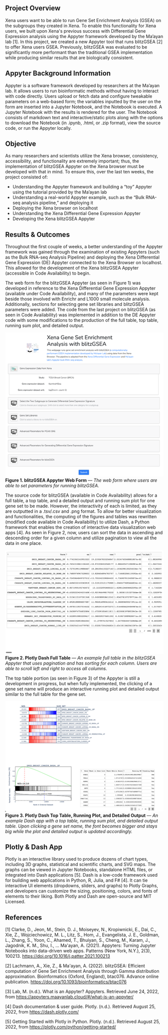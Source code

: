 ## Project Overview
Xena users want to be able to run Gene Set Enrichment Analysis (GSEA) on the subgroups they created in Xena. To enable this functionality for Xena users, we built upon Xena's previous success with Differential Gene Expression analysis using the Appyter framework developed by the Ma’ayan lab [1]. In this project, we created a new Appyter tool that runs blitzGSEA [2] to offer Xena users GSEA. Previously, blitzGSEA was evaluated to be significantly more performant than the traditional GSEA implementation while producing similar results that are biologically consistent. 

## Appyter Background Information
Appyter is a software framework developed by researchers at the Ma’ayan lab. It allows users to run bioinformatic methods without having to interact with code directly. Users upload or fetch data and configure tweakable parameters on a web-based form; the variables inputted by the user on the form are inserted into a Jupyter Notebook, and the Notebook is executed. A Jupyter Notebook with the results is rendered for the user. The Notebook consists of markdown text and interactive/static plots along with the options to download the Notebook (in .ipynb, .html, or .zip format), view the source code, or run the Appyter locally. 

## Objective
As many researchers and scientists utilize the Xena browser, consistency, accessibility, and functionality are extremely important; thus, the implementation of blitzGSEA Appyter on the Xena browser must be developed with that in mind. To ensure this, over the last ten weeks, the project consisted of:
* Understanding the Appyter framework and building a “toy” Appyter using the tutorial provided by the Ma’ayan lab 
* Understanding a real-world Appyter example, such as the “Bulk RNA-seq analysis pipeline,” and deploying it
* Deploying the Xena browser on localhost 
* Understanding the Xena Differential Gene Expression Appyter
* Developing the Xena blitzGSEA Appyter

 ## Results & Outcomes
Throughout the first couple of weeks, a better understanding of the Appyter framework was gained through the examination of existing Appyters (such as the Bulk RNA-seq Analysis Pipeline) and deploying the Xena Differential Gene Expression (DE) Appyter connected to the Xena Browser on localhost. This allowed for the development of the Xena blitzGSEA Appyter (accessible in Code Availability) to begin. 

The web form for the blitzGSEA Appyter (as seen in Figure 1) was developed in reference to the Xena Differential Gene Expression Appyter (available under Code Availability), and many of the parameters were kept beside those involved with Enrichr and L1000 small molecule analysis. Additionally, sections for selecting gene set libraries and blitzGSEA parameters were added. The code from the last project on blitzGSEA (as seen in Code Availability) was implemented in addition to the DE Appyter code with some modifications to the production of the full table, top table, running sum plot, and detailed output. 

![webform](/images/xena_appyter_webform.png)
**Figure 1. blitzGSEA Appyter Web Form** — *The web form where users are able to set parameters for running blitzGSEA.*

The source code for blitzGSEA (available in Code Availability) allows for a full table, a top table, and a detailed output and running sum plot for one gene set to be made. However, the interactivity of each is limited, as they are outputted in a .tsv/.csv and .png format. To allow for better visualization and functionalities, the computing of the figures and tables was rewritten (modified code available in Code Availability) to utilize Dash, a Python framework that enables the creation of interactive data visualization web apps [4]. As seen in Figure 2, now, users can sort the data in ascending and descending order for a given column and utilize pagination to view all the data in one place. 

![dashtable](/images/xena_appyter_dashtable.png)
**Figure 2. Plotly Dash Full Table** — *An example full table in the blitzGSEA Appyter that uses pagination and has sorting for each column. Users are able to scroll left and right to access all columns.*

The top table portion (as seen in Figure 3) of the Appyter is still a development in progress, but when fully implemented, the clicking of a gene set name will produce an interactive running plot and detailed output similar to the full table for the gene set. 

![toptable](/images/xena_appyter_toptable.png)
**Figure 3. Plotly Dash Top Table, Running Plot, and Detailed Output** — *An example Dash app with a top table, running sum plot, and detailed output table. Upon clicking a gene set name, the font becomes bigger and stays big while the plot and detailed output is updated accordingly.*

## Plotly & Dash App
Plotly is an interactive library used to produce dozens of chart types, including 3D graphs, statistical and scientific charts, and SVG maps. The graphs can be viewed in Jupyter Notebooks, standalone HTML files, or integrated into Dash applications [5]. Dash is a low-code framework used for building web applications in Python, R, Julia, and F# [4]. It can tie interactive UI elements (dropdowns, sliders, and graphs) to Plotly Graphs, and developers can customize the sizing, positioning, colors, and fonts of elements to their liking. Both Plotly and Dash are open-source and MIT Licensed. 

## References
[1] Clarke, D., Jeon, M., Stein, D. J., Moiseyev, N., Kropiwnicki, E., Dai, C., Xie, Z., Wojciechowicz, M. L., Litz, S., Hom, J., Evangelista, J. E., Goldman, L., Zhang, S., Yoon, C., Ahamed, T., Bhuiyan, S., Cheng, M., Karam, J., Jagodnik, K. M., Shu, I., … Ma'ayan, A. (2021). Appyters: Turning Jupyter Notebooks into data-driven web apps. Patterns (New York, N.Y.), 2(3), 100213. https://doi.org/10.1016/j.patter.2021.100213 

[2] Lachmann, A., Xie, Z., & Ma'ayan, A. (2022). blitzGSEA: Efficient computation of Gene Set Enrichment Analysis through Gamma distribution approximation. Bioinformatics (Oxford, England), btac076. Advance online publication. https://doi.org/10.1093/bioinformatics/btac076 

[3] Lab, M. (n.d.). What is an Appyter? Appyters. Retrieved June 24, 2022, from https://appyters.maayanlab.cloud/#/what-is-an-appyter/ 

[4] Dash documentation & user guide. Plotly. (n.d.). Retrieved August 25, 2022, from https://dash.plotly.com/   

[5] Getting Started with Plotly in Python. Plotly. (n.d.). Retrieved August 25, 2022, from https://plotly.com/python/getting-started/ 
